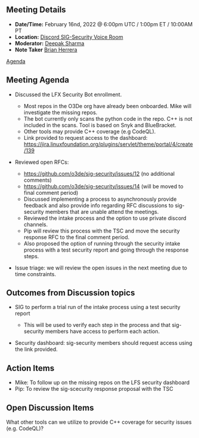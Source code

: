 ## Meeting Details

- **Date/Time:** February 16nd, 2022 @ 6:00pm UTC / 1:00pm ET / 10:00AM PT
- **Location:** [Discord SIG-Security Voice Room](https://discord.gg/FDA3s4FBD2)
- **Moderator:** [Deepak Sharma](https://github.com/dshmz)
- **Note Taker** [Brian Herrera](https://github.com/brianherrera)

[Agenda](https://github.com/o3de/sig-security/issues/18)
  
## Meeting Agenda
* Discussed the LFX Security Bot enrollment.
  * Most repos in the O3De org have already been onboarded. Mike will investigate the missing repos.
  * The bot currently only scans the python code in the repo. C++ is not included in the scans. Tool is based on Snyk and BlueBracket.
  * Other tools may provide C++ coverage (e.g CodeQL).
  * Link provided to request access to the dashboard: https://jira.linuxfoundation.org/plugins/servlet/theme/portal/4/create/139
  
* Reviewed open RFCs:
  * https://github.com/o3de/sig-security/issues/12 (no additional comments)
  * https://github.com/o3de/sig-security/issues/14 (will be moved to final comment period)
  * Discussed implementing a process to asynchronously provide feedback and also provide info regarding RFC discussions to sig-security members that are unable attend the meetings.
  * Reviewed the intake process and the option to use private discord channels.
  * Pip will review this process with the TSC and move the security response RFC to the final comment period.
  * Also proposed the option of running through the security intake process with a test security report and going through the response steps. 
 
 * Issue triage: we will review the open issues in the next meeting due to time constraints. 


## Outcomes from Discussion topics

* SIG to perform a trial run of the intake process using a test security report
  - This will be used to verify each step in the process and that sig-security members have access to perform each action.

* Security dashboard: sig-security members should request access using the link provided. 


## Action Items
* Mike: To follow up on the missing repos on the LFS security dashboard
* Pip: To review the sig-scecurity response proposal with the TSC



## Open Discussion Items
What other tools can we utilize to provide C++ coverage for security issues (e.g. CodeQL)?

